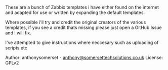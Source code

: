 These are a bunch of Zabbix templates i have either found on the internet and adapted for use or written by expanding the default templates.

Where possible i'll try and credit the original creators of the various templates, if you see a credit thats missing please just open a GitHub Issue and i will fix.

I've attempted to give instructions where neccesary such as uploading of scripts etc

Author: anthonysomerset - anthony@somersettechsolutions.co.uk
License: GPLv2